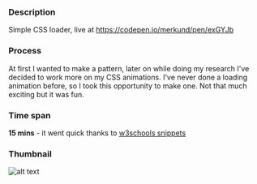 ### Description
Simple CSS loader, live at https://codepen.io/merkund/pen/exGYJb

### Process
At first I wanted to make a pattern, later on while doing my research I've decided to work more on my CSS animations. I've never done a loading animation before, so I took this opportunity to make one. Not that much exciting but it was fun.

### Time span
**15 mins** - it went quick thanks to [w3schools snippets](https://www.w3schools.com/howto/howto_css_loader.asp)

### Thumbnail
![alt text](https://github.com/ann-dev/codepen-projects/blob/master/c05-circles/thumbnail.png "Circles Challenge")
